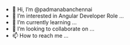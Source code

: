 - 👋 Hi, I’m @padmanabanchennai
- 👀 I’m interested in Angular Developer Role ...
- 🌱 I’m currently learning  ...
- 💞️ I’m looking to collaborate on ...
- 📫 How to reach me ...

<!---
padmanabanchennai/padmanabanchennai is a ✨ special ✨ repository because its `README.md` (this file) appears on your GitHub profile.
You can click the Preview link to take a look at your changes.
--->
